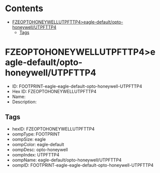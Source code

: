 



Contents
========

* [FZEOPTOHONEYWELLUTPFTTP4>eagle-default/opto-honeywell/UTPFTTP4](#fzeoptohoneywellutpfttp4eagle-defaultopto-honeywellutpfttp4)
	* [Tags](#tags)

# FZEOPTOHONEYWELLUTPFTTP4>eagle-default/opto-honeywell/UTPFTTP4

- ID: FOOTPRINT-eagle-eagle-default-opto-honeywell-UTPFTTP4
- Hex ID: FZEOPTOHONEYWELLUTPFTTP4
- Name: 
- Description: 

## Tags

- hexID: FZEOPTOHONEYWELLUTPFTTP4
- oompType: FOOTPRINT
- oompSize: eagle
- oompColor: eagle-default
- oompDesc: opto-honeywell
- oompIndex: UTPFTTP4
- oompName: eagle-default/opto-honeywell/UTPFTTP4
- oompID: FOOTPRINT-eagle-eagle-default-opto-honeywell-UTPFTTP4
